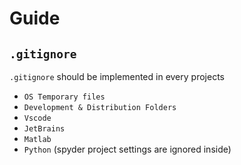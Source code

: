 # Guide

## `.gitignore`
`.gitignore` should be implemented in every projects
* `OS Temporary files`
* `Development & Distribution Folders`
* `Vscode`
* `JetBrains`
* `Matlab`
* `Python` (spyder project settings are ignored inside)
